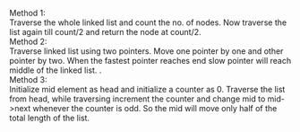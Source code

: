 Method 1:   
Traverse the whole linked list and count the no. of nodes. Now traverse the list again till count/2 and return the node at count/2.     
Method 2:   
Traverse linked list using two pointers. Move one pointer by one and other pointer by two. When the fastest pointer reaches end slow pointer will reach middle of the linked list.
 .    
 Method 3:   
Initialize mid element as head and initialize a counter as 0. Traverse the list from head, while traversing increment the counter and change mid to mid->next whenever the counter is odd. So the mid will move only half of the total length of the list. 
